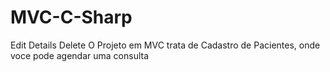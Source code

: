 # MVC-C-Sharp
Edit Details Delete
O Projeto em MVC trata de Cadastro de Pacientes, onde voce pode agendar uma consulta
